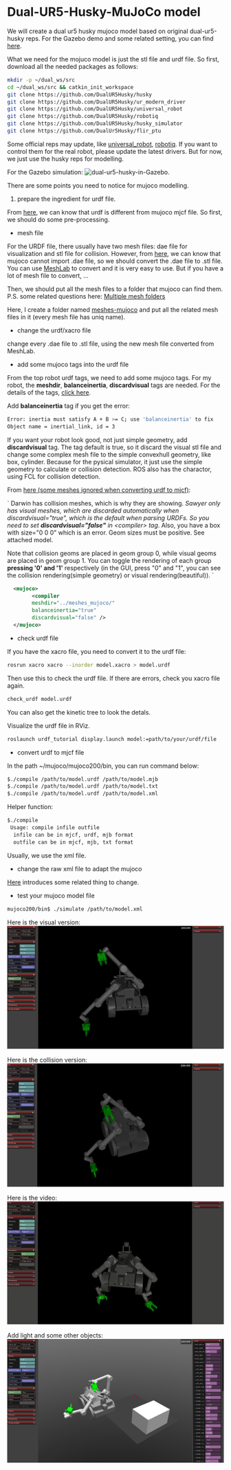 # Dual-UR5-Husky-MuJoCo model

We will create a dual ur5 husky mujoco model based on original dual-ur5-husky reps. For the Gazebo demo and some related setting, you can find [here](http://www.clearpathrobotics.com/assets/guides/husky/HuskyDualManip.html).

What we need for the mojuco model is just the stl file and urdf file. So first, download all the needed packages as follows:
```bash
mkdir -p ~/dual_ws/src
cd ~/dual_ws/src && catkin_init_workspace
git clone https://github.com/DualUR5Husky/husky
git clone https://github.com/DualUR5Husky/ur_modern_driver
git clone https://github.com/DualUR5Husky/universal_robot
git clone https://github.com/DualUR5Husky/robotiq
git clone https://github.com/DualUR5Husky/husky_simulator
git clone https://github.com/DualUr5Husky/flir_ptu
```
Some official reps may update, like [universal_robot](https://github.com/ros-industrial/universal_robot), [robotiq](https://github.com/ros-industrial/robotiq). If you want to control them for the real robot, please update the latest drivers. But for now, we just use the husky reps for modelling.

For the Gazebo simulation: ![dual-ur5-husky-in-Gazebo](http://www.clearpathrobotics.com/assets/guides/husky/_images/Selection_192.png).

There are some points you need to notice for mujoco modelling.

1. prepare the ingredient for urdf file.

From [here](), we can know that urdf is different from mujoco mjcf file. So first, we should do some pre-processing.

- mesh file

For the URDF file, there usually have two mesh files: dae file for visualization and stl file for collision. However, from [here](http://www.mujoco.org/forum/index.php?threads/unknown-mesh-file-type-dae.3495/), we can know that mujoco cannot import .dae file, so we should convert the .dae file to .stl file. You can use [MeshLab](http://www.meshlab.net/) to convert and it is very easy to use. But if you have a lot of mesh file to convert, ...

Then, we should put all the mesh files to a folder that mujoco can find them. P.S. some related questions here: [Multiple mesh folders](http://www.mujoco.org/forum/index.php?threads/multiple-mesh-folders.3720/) 

Here, I create a folder named [meshes-mujoco]() and put all the related mesh files in it (every mesh file has uniq name).

- change the urdf/xacro file

change every .dae file to .stl file, using the new mesh file converted from MeshLab.

- add some mujoco tags into the urdf file

From the top robot urdf tags, we need to add some mujoco tags. For my robot, the **meshdir**, **balanceinertia**, **discardvisual** tags are needed. For the details of the tags, [click here](http://www.mujoco.org/book/XMLreference.html#compiler).

Add **balanceinertia** tag if you get the error:
```bash
Error: inertia must satisfy A + B >= C; use 'balanceinertia' to fix
Object name = inertial_link, id = 3
```

If you want your robot look good, not just simple geometry, add **discardvisual** tag. The tag default is true, so it discard the visual stl file and change some complex mesh file to the simple convexhull geometry, like box, cylinder. Because for the pysical simulator, it just use the simple geometry to calculate or collision detection. ROS also has the charactor, using FCL for collision detection.

From [here (some meshes ignored when converting urdf to mjcf)](http://www.mujoco.org/forum/index.php?threads/meshes-ignored-when-converting-urdf-to-mjcf.3433/):

`
Darwin has collision meshes, which is why they are showing. *Sawyer only has visual meshes, which are discarded automatically when discardvisual="true", which is the default when parsing URDFs. So you need to set **discardvisual="false"** in \<compiler> tag*. Also, you have a box with size="0 0 0" which is an error. Geom sizes must be positive. See attached model.

Note that collision geoms are placed in geom group 0, while visual geoms are placed in geom group 1. You can toggle the rendering of each group **pressing '0' and '1'** respectively (in the GUI, press "0" and "1", you can see the collision rendering(simple geometry) or visual rendering(beautiful)). 
`

```xml
  <mujoco>
        <compiler 
        meshdir="../meshes_mujoco/" 
        balanceinertia="true" 
        discardvisual="false" />
  </mujoco>
```

- check urdf file

If you have the xacro file, you need to convert it to the urdf file:
```bash
rosrun xacro xacro --inorder model.xacro > model.urdf
```
Then use this to check the urdf file. If there are errors, check you xacro file again.
```bash
check_urdf model.urdf
````
You can also get the kinetic tree to look the detals.

Visualize the urdf file in RViz.
```bash
roslaunch urdf_tutorial display.launch model:=path/to/your/urdf/file
```


- convert urdf to mjcf file

In the path ~/mujoco/mujoco200/bin, you can run command below:
```bash
$./compile /path/to/model.urdf /path/to/model.mjb
$./compile /path/to/model.urdf /path/to/model.txt
$./compile /path/to/model.urdf /path/to/model.xml
```
Helper function:
```bash
$./compile
 Usage: compile infile outfile
  infile can be in mjcf, urdf, mjb format
  outfile can be in mjcf, mjb, txt format
```
Usually, we use the xml file.

- change the raw xml file to adapt the mujoco

[Here](https://github.com/openai/mujoco-py/issues/216) introduces some related thing to change.


- test your mujoco model file

```bash
mujoco200/bin$ ./simulate /path/to/model.xml
```   

Here is the visual version:
![dual_ur5_husky_mujoco_visualization](images/dual_ur5_husky_mujoco_visual.png)

Here is the collision version:
![dual_ur5_husky_mujoco_collision](images/dual_ur5_husky_mujoco_collision.png)

Here is the video:
![dual_ur5_husky_mujoco_visual](images/dual_ur5_husky_mujoco_visual.gif)

Add light and some other objects:
![dual_ur5_husky_mujoco_add_light](images/dual_ur5_husky_mujoco_add_light.png)   
